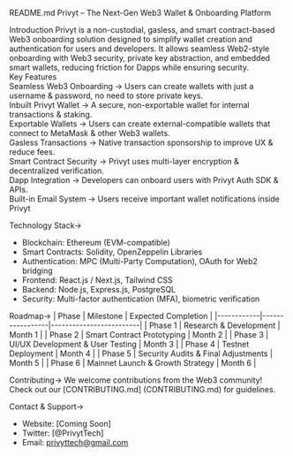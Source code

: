 README.md
Privyt – The Next-Gen Web3 Wallet & Onboarding Platform  

Introduction
Privyt is a non-custodial, gasless, and smart contract-based Web3 onboarding solution designed to simplify wallet creation and authentication for users and developers. It allows seamless Web2-style onboarding with Web3 security, private key abstraction, and embedded smart wallets, reducing friction for Dapps while ensuring security.  
Key Features  
Seamless Web3 Onboarding → Users can create wallets with just a username & password, no need to store private keys.  
Inbuilt Privyt Wallet → A secure, non-exportable wallet for internal transactions & staking.  
Exportable Wallets → Users can create external-compatible wallets that connect to MetaMask & other Web3 wallets.  
Gasless Transactions → Native transaction sponsorship to improve UX & reduce fees.  
Smart Contract Security → Privyt uses multi-layer encryption & decentralized verification.  
Dapp Integration → Developers can onboard users with Privyt Auth SDK & APIs.  
Built-in Email System → Users receive important wallet notifications inside Privyt

Technology Stack→
- Blockchain: Ethereum (EVM-compatible)  
- Smart Contracts: Solidity, OpenZeppelin Libraries  
- Authentication: MPC (Multi-Party Computation), OAuth for Web2 bridging  
- Frontend: React.js / Next.js, Tailwind CSS  
- Backend: Node.js, Express.js, PostgreSQL  
- Security: Multi-factor authentication (MFA), biometric verification  

Roadmap→
| Phase | Milestone | Expected Completion |
|------------|-----------------|-------------------------|
| Phase 1 | Research & Development | Month 1 |
| Phase 2 | Smart Contract Prototyping | Month 2 |
| Phase 3 | UI/UX Development & User Testing | Month 3 |
| Phase 4 | Testnet Deployment | Month 4 |
| Phase 5 | Security Audits & Final Adjustments | Month 5 |
| Phase 6 | Mainnet Launch & Growth Strategy | Month 6 |

Contributing→
We welcome contributions from the Web3 community! Check out our [CONTRIBUTING.md] (CONTRIBUTING.md) for guidelines.  

Contact & Support→
- Website: [Coming Soon]  
- Twitter: [@PrivytTech]  
- Email: privyttech@gmail.com
